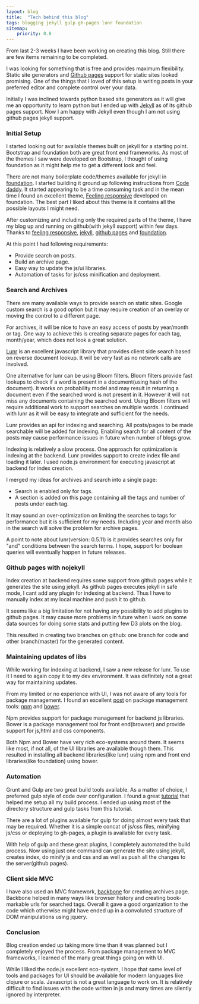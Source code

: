 ```yaml
---
layout: blog
title:  "Tech behind this blog"
tags: blogging jekyll gulp gh-pages lunr foundation
sitemap:
    priority: 0.8
---
```

From last 2-3 weeks I have been working on creating this blog. Still there are few items remaining to be completed.

I was looking for something that is free and provides maximum flexibility. Static site generators and [Github pages][ghpages] support for static sites looked promising. One of the things that I loved of this setup is writing posts in your preferred editor and complete control over your data.
<!--more-->
Initially I was inclined towards python based site generators as it will give me an opportunity to learn python but I ended up with [Jekyll][jekyll] as of its github pages support. Now I am happy with Jekyll even though I am not using github pages jekyll support.

### Initial Setup ###
I started looking out for available themes built on jekyll for a starting point. Bootstrap and foundation both are great front end frameworks. As most of the themes I saw were developed on Bootstrap, I thought of using foundation as it might help me to get a different look and feel.

There are not many boilerplate code/themes available for jekyll in [foundation][foundation]. I started building it ground up following instructions from [Code daddy][codedaddy]. It started appearing to be a time consuming task and in the mean time I found an excellent theme, [Feeling responsive][feelingresponsive] developed on foundation. The best part I liked about this theme is it contains all the possible layouts I might need.

After customizing and including only the required parts of the theme, I have my blog up and running on github(with jekyll support) within few days. Thanks to [feeling responsive][feelingresponsive], [jekyll][jekyll], [github pages][ghpages] and [foundation][foundation].

At this point I had following requirements:

* Provide search on posts.
* Build an archive page.
* Easy way to update the js/ui libraries.
* Automation of tasks for js/css minification and deployment.

### Search and Archives ###

There are many available ways to provide search on static sites. Google custom search is a good option but it may require creation of an overlay or moving the control to a different page.

For archives,  it will be nice to have an easy access of posts by year/month or tag. One way to achieve this is  creating separate pages for each tag, month/year, which does not look a great solution.

[Lunr][lunr] is an excellent javascript library that provides client side search based on reverse document lookup. It will be very fast as no network calls are involved.

One alternative for lunr can be using Bloom filters. Bloom filters provide fast lookups to check if a word is present in a  document(using hash of the document). It works on probability model and may result in returning a document even if the searched word is not present in it. However it will not miss any documents containing the searched word. Using Bloom filters will require additional work to support searches on multiple words. I continued with lunr as it will be easy to integrate and sufficient for the needs.

Lunr provides an api for indexing and searching. All posts/pages to be made searchable will be added for indexing. Enabling search for all content of the posts may cause performance issues in future when number of blogs grow.

Indexing is relatively a slow process. One approach for optimization is indexing at the backend. Lunr provides support to create index file and loading it later. I used node.js environment for executing javascript at backend for index creation.

I merged my ideas for archives and search into a single page:

* Search is enabled only for tags.
* A section is added on this page containing all the tags and number of posts under each tag.

It may sound an over-optimization on limiting the searches to tags for performance but it is sufficient for my needs.
Including year and month also in the search will solve the problem for archive pages.

A point to note about lunr(version: 0.5.11) is it provides searches only for "and" conditions between the search terms. I hope, support for boolean queries will eventually happen in future releases.

### Github pages with nojekyll ###

Index creation at backend requires some support from github pages while it generates the site using jekyll. As github pages executes jekyll in safe mode, I cant add any plugin for indexing at backend. Thus I have to manually index at my local machine and push it to github.

It seems like a big limitation for not having any possibility to add plugins to github pages. It may cause more problems in future when I work on some data sources for doing some stats and putting few D3 plots on the blog.

This resulted in creating two branches on github: one branch for code and other branch(master) for the generated content.

### Maintaining updates of libs ###

While working for indexing at backend, I saw a new release for lunr. To use it I need to again copy it to my dev environment. It was definitely not a great way for maintaining updates.

From my limited or no experience with UI, I was not aware of any tools for package management. I found an excellent [post][packagemanagement] on package management tools: [npm][npm] and [bower][bower].

Npm provides support for package management for backend js libraries. Bower is a package management tool for front end(browser) and provide support for js,html and css components.

Both Npm and Bower have very rich eco-systems around them. It seems like most, if not all, of the UI libraries are available though them.
This resulted in installing all backend libraries(like lunr) using npm and front end libraries(like foundation) using bower.

### Automation ###

Grunt and Gulp are two great build tools available. As a matter of choice, I preferred gulp style of code over configuration. I found a great [tutorial][gulp-tutorial] that helped me setup all my build process. I ended up using most of the directory structure and gulp tasks from this tutorial.

There are a lot of plugins available for gulp for doing almost every task that may be required. Whether it is a simple concat of js/css files, minifying js/css or deploying to gh-pages, a plugin is available for every task.

With help of gulp and these great plugins, I completely automated the build process. Now using just one command can generate the site using jekyll, creates index, do minify js and css and as well as push all the changes to the server(github pages).

### Client side MVC ###

I have also used an MVC framework, [backbone][backbone] for creating archives page. Backbone helped in many ways like browser history and creating book-markable urls for searched tags. Overall it gave a good organization to the code which otherwise might have ended up in a convoluted structure of DOM manipulations using jquery.

### Conclusion ###

Blog creation ended up taking more time than it was planned but I completely enjoyed the process. From package management to MVC frameworks, I learned of the many great things going on with UI.

While I liked the node.js excellent eco-system, I hope that same level of tools and packages for UI should be available for modern languages like clojure or scala. Javascript is not a great language to work on. It is relatively difficult to find issues with the code written in js and many times are silently ignored by interpreter.

[bawlipoonch]: http://bawlipoonch.github.io
[codedaddy]: http://learningwithsage.com/wp/a-guide-to-setting-up-a-jekyll-and-foundation-based-site-in-github/
[feelingresponsive]: https://phlow.github.io/feeling-responsive/
[foundation]: http://foundation.zurb.com/
[jekyll]: http://jekyllrb.com
[ghpages]: https://pages.github.com
[lunr]: http://lunrjs.com
[packagemanagement]: http://tech.pro/tutorial/1190/package-managers-an-introductory-guide-for-the-uninitiated-front-end-developer#front_end_developers
[npm]: https://www.npmjs.com
[bower]: http://bower.io
[gulp-tutorial]: http://stefanimhoff.de/2014/gulp-tutorial-1-intro-setup
[backbone]: http://backbonejs.org
